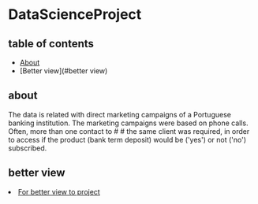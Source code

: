 # DataScienceProject
## table of contents
- [About](#about)
- [Better view](#better view)
## about
The data is related with direct marketing campaigns of a Portuguese banking institution. The marketing campaigns were based on phone calls. Often, more than one contact to # # the same client was required, in order to access if the product (bank term deposit) would be ('yes') or not ('no') subscribed.

## better view 

<li><a href="https://nbviewer.org/github/el-ghnnam/data-science/blob/main/bank-marketing.ipynb" target="_blank">For better view to project</a></li>
